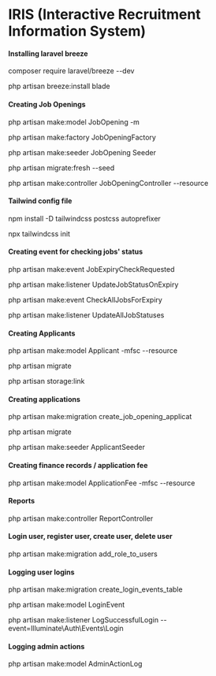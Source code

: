 # IRIS (Interactive Recruitment Information System)

#### Installing laravel breeze

composer require laravel/breeze --dev

php artisan breeze:install blade

#### Creating Job Openings

php artisan make:model JobOpening -m

php artisan make:factory JobOpeningFactory

php artisan make:seeder JobOpening Seeder

php artisan migrate:fresh --seed

php artisan make:controller JobOpeningController --resource

#### Tailwind config file

npm install -D tailwindcss postcss autoprefixer

npx tailwindcss init

#### Creating event for checking jobs' status

php artisan make:event JobExpiryCheckRequested

php artisan make:listener UpdateJobStatusOnExpiry

php artisan make:event CheckAllJobsForExpiry

php artisan make:listener UpdateAllJobStatuses

#### Creating Applicants

php artisan make:model Applicant -mfsc --resource

php artisan migrate

php artisan storage:link

#### Creating applications

php artisan make:migration create_job_opening_applicat

php artisan migrate

php artisan make:seeder ApplicantSeeder

#### Creating finance records / application fee

php artisan make:model ApplicationFee -mfsc --resource

#### Reports

php artisan make:controller ReportController

#### Login user, register user, create user, delete user

php artisan make:migration add_role_to_users

#### Logging user logins

php artisan make:migration create_login_events_table

php artisan make:model LoginEvent

php artisan make:listener LogSuccessfulLogin --event=Illuminate\Auth\Events\Login

#### Logging admin actions

php artisan make:model AdminActionLog
